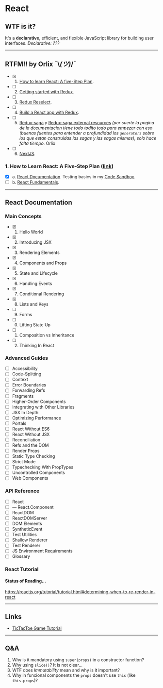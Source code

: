 # React

## WTF is it?

It's a **declarative**, efficient, and flexible JavaScript library for building user interfaces. _Declarative: ???_

---

## RTFM!! by Orlix ¯\\_(ツ)_/¯

- [x] 1. [How to learn React: A five-Step Plan](https://www.lullabot.com/articles/how-to-learn-react).
- [ ] 2. [Getting started with Redux](https://egghead.io/courses/getting-started-with-redux).
- [ ] 3. [Redux Reselect](https://github.com/reduxjs/reselect).
- [ ] 4. [Build a React app with Redux](https://egghead.io/courses/build-a-react-app-with-redux).
- [ ] 5. [Redux-saga](https://redux-saga.js.org) y [Redux-saga external resources](https://redux-saga.js.org/docs/ExternalResources.html) _(por suerte la pagina de la documentacion tiene todo todito todo para empezar con eso (buenas fuentes para entender a profundidad los `generators` sobre los que estan construidas las sagas y las sagas mismas), solo hace falta tiempo._ Orlix
- [ ] 6. [NextJS](https://nextjs.org/learn).

### 1. How to Learn React: A Five-Step Plan ([link](https://www.lullabot.com/articles/how-to-learn-react))

- [x] a. [React Documentation](https://facebook.github.io/react/docs/installation.html). Testing basics in my [Code Sandbox](https://codesandbox.io/s/z6mm45q8nx).
- [ ] b. [React Fundamentals](https://reacttraining.com/online/react-fundamentals).

---

## React Documentation

### Main Concepts

- [x] 1. Hello World
- [x] 2. Introducing JSX
- [x] 3. Rendering Elements
- [x] 4. Components and Props
- [x] 5. State and Lifecycle
- [x] 6. Handling Events
- [x] 7. Conditional Rendering
- [x] 8. Lists and Keys
- [ ] 9. Forms
- [ ] 0. Lifting State Up
- [ ] 1. Composition vs Inheritance
- [ ] 2. Thinking In React

### Advanced Guides

- [ ] Accessibility
- [ ] Code-Splitting
- [ ] Context
- [ ] Error Boundaries
- [ ] Forwarding Refs
- [ ] Fragments
- [ ] Higher-Order Components
- [ ] Integrating with Other Libraries
- [ ] JSX In Depth
- [ ] Optimizing Performance
- [ ] Portals
- [ ] React Without ES6
- [ ] React Without JSX
- [ ] Reconciliation
- [ ] Refs and the DOM
- [ ] Render Props
- [ ] Static Type Checking
- [ ] Strict Mode
- [ ] Typechecking With PropTypes
- [ ] Uncontrolled Components
- [ ] Web Components

### API Reference

- [ ] React
- [ ] — React.Component
- [ ] ReactDOM
- [ ] ReactDOMServer
- [ ] DOM Elements
- [ ] SyntheticEvent
- [ ] Test Utilities
- [ ] Shallow Renderer
- [ ] Test Renderer
- [ ] JS Environment Requirements
- [ ] Glossary

### React Tutorial

#### Status of Reading...

<https://reactjs.org/tutorial/tutorial.html#determining-when-to-re-render-in-react>

---

## Links

- [TicTacToe Game Tutorial](https://reactjs.org/tutorial/tutorial.html)

---

## Q&A

1. Why is it mandatory using `super(props)` in a constructor function?
2. Why using `slice()`? It is not clear...
3. WTF does _Immutability_ mean and why is it important?
4. Why in funcional components the `props` doesn't use `this` (like `this.props`)?